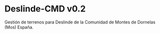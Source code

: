# Deslinde-CMD v0.2
Gestión de terrenos para Deslinde de la Comunidad de Montes de Dornelas (Mos) España.

